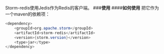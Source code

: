 Storm-redis使用Jedis作为Redis的客户端。
###**使用**
####**如何使用**
把它作为一个maven的依赖项：

```java
<dependency>
    <groupId>org.apache.storm</groupId>
    <artifactId>storm-redis</artifactId>
    <version>{storm.version}</version>
    <type>jar</type>
</dependency>

```
